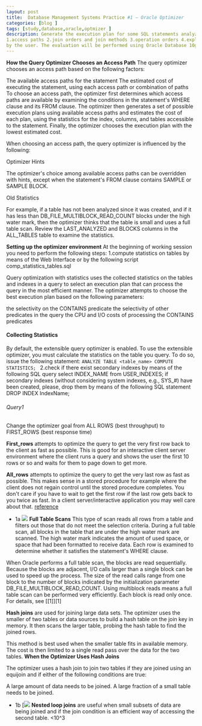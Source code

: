 ```yaml
---
layout: post
title:  Database Management Systems Practice #1 – Oracle Optimizer 
categories: [blog ]
tags: [study,database,oracle,optmizer ]
description: Generate the execution plan for some SQL statements analyzing the following issues: 
1.access paths 2.join orders and join methods 3.operation orders 4.exploitation of indexes defined
by the user. The evaluation will be performed using Oracle Database 10g Express Edition (Oracle XE).
---  
```

**How the Query Optimizer Chooses an Access Path**
The query optimizer chooses an access path based on the following factors:

The available access paths for the statement
The estimated cost of executing the statement, using each access path or combination of paths
To choose an access path, the optimizer first determines which access paths are available by examining the conditions in the statement's WHERE clause and its FROM clause. The optimizer then generates a set of possible execution plans using available access paths and estimates the cost of each plan, using the statistics for the index, columns, and tables accessible to the statement. Finally, the optimizer chooses the execution plan with the lowest estimated cost.

When choosing an access path, the query optimizer is influenced by the following:

Optimizer Hints

The optimizer's choice among available access paths can be overridden with hints, except when the statement's FROM clause contains SAMPLE or SAMPLE BLOCK.

Old Statistics

For example, if a table has not been analyzed since it was created, and if it has less than DB_FILE_MULTIBLOCK_READ_COUNT blocks under the high water mark, then the optimizer thinks that the table is small and uses a full table scan. Review the LAST_ANALYZED and BLOCKS columns in the ALL_TABLES table to examine the statistics.

**Setting up the optimizer environment**
 At the beginning of working session you need to perform the following steps:
 1.compute statistics on tables by means of the Web Interface or by the following script comp_statistics_tables.sql

Query optimization with statistics uses the collected statistics on the tables and indexes in a query to select an execution plan that
can process the query in the most efficient manner. The optimizer attempts to choose the best execution plan based on the following
parameters:

the selectivity on the CONTAINS predicate
the selectivity of other predicates in the query
the CPU and I/O costs of processing the CONTAINS predicates
#### Collecting Statistics
By default, the extensible query optimizer is enabled. To use the extensible optimizer, you must calculate the statistics on the table 
you query. To do so, issue the following statement:
`ANALYZE TABLE <table_name> COMPUTE STATISTICS; `
 2.check if there exist secondary indexes by means of the following SQL query select INDEX_NAME from USER_INDEXES;
 if  secondary  indexes  (without  considering  system  indexes,  e.g.,  SYS_#)  have  been  created, please, drop
 them by means of the following SQL statement DROP INDEX IndexName;
 
 ###### Query1
Change  the  optimizer  goal  from  ALL  ROWS  (best  throughput) to  FIRST_ROWS  (best  response time)

**First_rows** attempts to optimize the query to get the very first row back to the client as fast as possible. This is good for an interactive client server environment where the client runs a query and shows the user the first 10 rows or so and waits for them to page down to get more.

**All_rows** attempts to optimize the query to get the very last row as fast as possible. This makes sense in a stored procedure for example where the client does not regain control until the stored procedure completes. You don't care if you have to wait to get the first row if the last row gets back to you twice as fast. In a client server/interactive application you may well care about that.
[reference](http://myorastuff.blogspot.it/2008/09/optimizer-mode-firstrows-vs-allrows.html "reference")
- 1a
![](http://i.imgur.com/8nJwsSJ.png)
**Full Table Scans**
This type of scan reads all rows from a table and filters out those that do not meet the selection criteria. During a full table scan, all blocks in the table that are under the high water mark are scanned. The high water mark indicates the amount of used space, or space that had been formatted to receive data. Each row is examined to determine whether it satisfies the statement's WHERE clause.

When Oracle performs a full table scan, the blocks are read sequentially. Because the blocks are adjacent, I/O calls larger than a single block can be used to speed up the process. The size of the read calls range from one block to the number of blocks indicated by the initialization parameter DB_FILE_MULTIBLOCK_READ_COUNT. Using multiblock reads means a full table scan can be performed very efficiently. Each block is read only once.
For details, see [[1]][1]

**Hash joins** are used for joining large data sets. The optimizer uses the smaller of two tables or data sources to build a hash table on the join key in memory. It then scans the larger table, probing the hash table to find the joined rows.

This method is best used when the smaller table fits in available memory. The cost is then limited to a single read pass over the data for the two tables.
**When the Optimizer Uses Hash Joins**

The optimizer uses a hash join to join two tables if they are joined using an equijoin and if either of the following conditions are true:

A large amount of data needs to be joined.
A large fraction of a small table needs to be joined.

- 1b
[![](http://i.imgur.com/S7kYgvW.png)
**Nested loop joins** are useful when small subsets of data are being joined and if the join condition is an efficient way of accessing the second table. <10^3
